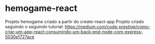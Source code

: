 # hemogame-react
Projeto hemogame criado a partir do create-react-app
Projeto criado seguindo o seguindo tutorial: 
https://medium.com/code-prestige/como-criar-um-app-react-consumindo-um-back-end-node-com-express-5030e1727ace
